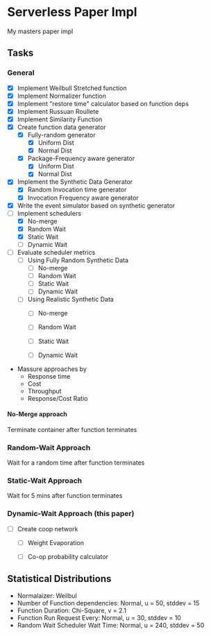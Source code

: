 # Serverless Paper Impl

My masters paper impl

## Tasks
### General

- [x] Implement Weilbull Stretched function
- [x] Implement Normalizer function 
- [x] Implement "restore time" calculator based on function deps
- [x] Implement Russuan Roullete
- [x] Implement Similarity Function
- [x] Create function data generator
  - [x] Fully-random generator
    - [x] Uniform Dist
    - [x] Normal Dist
  - [x] Package-Frequency aware generator
    - [x] Uniform Dist
    - [x] Normal Dist
- [x] Implement the Synthetic Data Generator
  - [x] Random Invocation time generator
  - [x] Invocation Frequency aware generator
- [x] Write the event simulator based on synthetic generator
- [ ] Implement schedulers
  - [x] No-merge
  - [x] Random Wait
  - [x] Static Wait
  - [ ] Dynamic Wait
- [ ] Evaluate scheduler metrics
  - [ ] Using Fully Random Synthetic Data
    - [ ] No-merge
    - [ ] Random Wait
    - [ ] Static Wait
    - [ ] Dynamic Wait
  - [ ] Using Realistic Synthetic Data
    - [ ] No-merge
    - [ ] Random Wait
    - [ ] Static Wait
    - [ ] Dynamic Wait


- Massure approaches by
  - Response time
  - Cost
  - Throughput
  - Response/Cost Ratio

#### No-Merge approach

Terminate container after function terminates

### Random-Wait Approach

Wait for a random time after function terminates

### Static-Wait Approach

Wait for 5 mins after function terminates

### Dynamic-Wait Approach (this paper)

- [ ] Create coop network
  - [ ] Weight Evaporation
  - [ ] Co-op probability calculator


## Statistical Distributions

- Normalaizer: Weilbul
- Number of Function dependencies: Normal, u = 50, stddev = 15
- Function Duration: Chi-Square, v = 2.1
- Function Run Request Every: Normal, u = 30, stddev = 10
- Random Wait Scheduler Wait Time: Normal, u = 240, stddev = 50